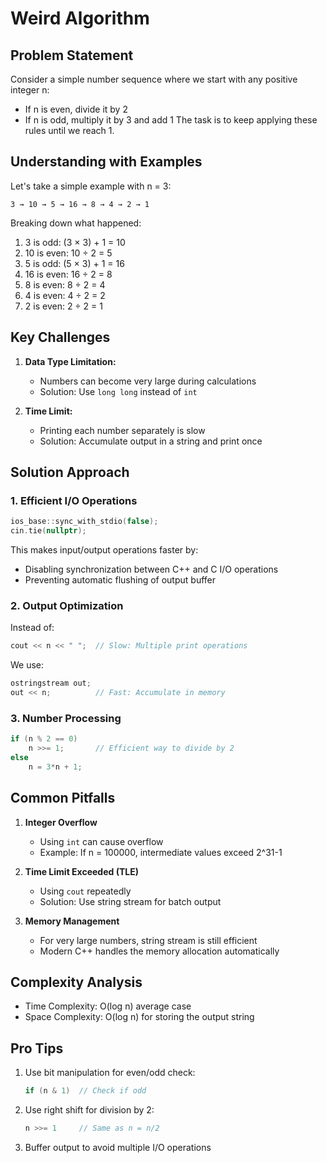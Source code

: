# Weird Algorithm

## Problem Statement
Consider a simple number sequence where we start with any positive integer n:
- If n is even, divide it by 2
- If n is odd, multiply it by 3 and add 1
The task is to keep applying these rules until we reach 1.

## Understanding with Examples

Let's take a simple example with n = 3:
```
3 → 10 → 5 → 16 → 8 → 4 → 2 → 1
```

Breaking down what happened:
1. 3 is odd: (3 × 3) + 1 = 10
2. 10 is even: 10 ÷ 2 = 5
3. 5 is odd: (5 × 3) + 1 = 16
4. 16 is even: 16 ÷ 2 = 8
5. 8 is even: 8 ÷ 2 = 4
6. 4 is even: 4 ÷ 2 = 2
7. 2 is even: 2 ÷ 2 = 1

## Key Challenges

1. **Data Type Limitation:**
   - Numbers can become very large during calculations
   - Solution: Use `long long` instead of `int`

2. **Time Limit:**
   - Printing each number separately is slow
   - Solution: Accumulate output in a string and print once

## Solution Approach

### 1. Efficient I/O Operations
```cpp
ios_base::sync_with_stdio(false);
cin.tie(nullptr);
```
This makes input/output operations faster by:
- Disabling synchronization between C++ and C I/O operations
- Preventing automatic flushing of output buffer

### 2. Output Optimization
Instead of:
```cpp
cout << n << " ";  // Slow: Multiple print operations
```
We use:
```cpp
ostringstream out;
out << n;          // Fast: Accumulate in memory
```

### 3. Number Processing
```cpp
if (n % 2 == 0)
    n >>= 1;       // Efficient way to divide by 2
else
    n = 3*n + 1;
```

## Common Pitfalls

1. **Integer Overflow**
   - Using `int` can cause overflow
   - Example: If n = 100000, intermediate values exceed 2^31-1

2. **Time Limit Exceeded (TLE)**
   - Using `cout` repeatedly
   - Solution: Use string stream for batch output

3. **Memory Management**
   - For very large numbers, string stream is still efficient
   - Modern C++ handles the memory allocation automatically

## Complexity Analysis

- Time Complexity: O(log n) average case
- Space Complexity: O(log n) for storing the output string

## Pro Tips

1. Use bit manipulation for even/odd check:
   ```cpp
   if (n & 1)  // Check if odd
   ```

2. Use right shift for division by 2:
   ```cpp
   n >>= 1     // Same as n = n/2
   ```

3. Buffer output to avoid multiple I/O operations
